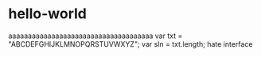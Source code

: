 # hello-world
aaaaaaaaaaaaaaaaaaaaaaaaaaaaaaaaaaaaa
var txt = "ABCDEFGHIJKLMNOPQRSTUVWXYZ";
var sln = txt.length;
hate interface

